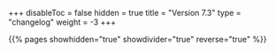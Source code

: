 +++
disableToc = false
hidden = true
title = "Version 7.3"
type = "changelog"
weight = -3
+++

{{% pages showhidden="true" showdivider="true" reverse="true" %}}
